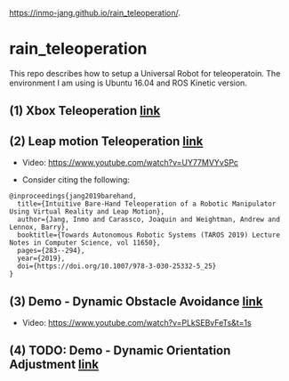 https://inmo-jang.github.io/rain_teleoperation/.

# rain_teleoperation

This repo describes how to setup a Universal Robot for teleoperatoin. The environment I am using is Ubuntu 16.04 and ROS Kinetic version.  

## (1) Xbox Teleoperation [link](https://github.com/inmo-jang/rain_teleoperation/blob/master/xbox_teleop.md)

## (2) Leap motion Teleoperation [link](https://github.com/inmo-jang/rain_teleoperation/blob/master/leapmotion_teleop.md)

- Video: https://www.youtube.com/watch?v=UY77MVYvSPc

- Consider citing the following:

```
@inproceedings{jang2019barehand,
  title={Intuitive Bare-Hand Teleoperation of a Robotic Manipulator Using Virtual Reality and Leap Motion},
  author={Jang, Inmo and Carassco, Joaquin and Weightman, Andrew and Lennox, Barry},
  booktitle={Towards Autonomous Robotic Systems (TAROS 2019) Lecture Notes in Computer Science, vol 11650},
  pages={283--294},
  year={2019},
  doi={https://doi.org/10.1007/978-3-030-25332-5_25}
}
```

## (3) Demo - Dynamic Obstacle Avoidance [link](https://github.com/inmo-jang/rain_teleoperation/blob/master/dynamic_obstacle_avoidance.md)

- Video: https://www.youtube.com/watch?v=PLkSEBvFeTs&t=1s

## (4) TODO: Demo - Dynamic Orientation Adjustment [link](https://github.com/inmo-jang/rain_teleoperation/blob/master/orientation_adjustment.md)
